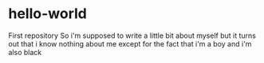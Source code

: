 # hello-world
First repository
So i'm supposed to write a little bit about myself but it turns out that i know nothing about me except for the fact that i'm a boy and i'm also black
